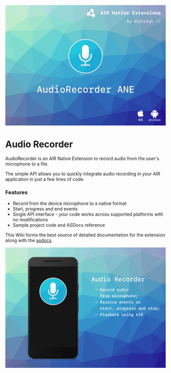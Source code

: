 

![](images/hero.png)


# Audio Recorder

AudioRecorder is an AIR Native Extension to record audio from the user's microphone to a file.

The simple API allows you to quickly integrate audio recording in your AIR application in just a few lines of code.


### Features

- Record from the device microphone to a native format
- Start, progress and end events
- Single API interface - your code works across supported platforms with no modifications
- Sample project code and ASDocs reference


This Wiki forms the best source of detailed documentation for the extension along with 
the [asdocs](https://distriqt.github.io/ANE-AudioRecorder/asdocs). 

![](images/promo.png)